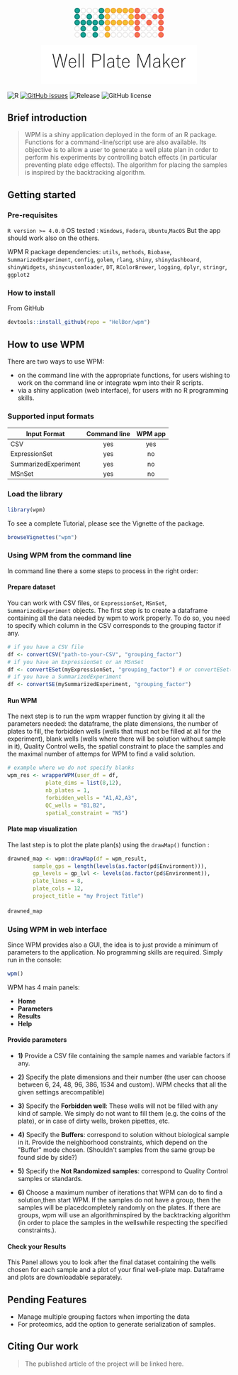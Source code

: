 <p align="center"><img width=40% src="https://github.com/HelBor/wpm/blob/master/inst/app/www/images/wpm_logo.png"></p>
<p align="center"><img width=70% src="https://github.com/HelBor/wpm/blob/master/inst/app/www/images/wpm_name.png"></p>

![R](https://img.shields.io/badge/R-v4.0+-blue?style=flat-square)
[![GitHub issues](https://img.shields.io/github/issues/HelBor/wpm?style=flat-square)](https://github.com/HelBor/wpm/blob/issues)
![Release](https://img.shields.io/badge/release-alpha-orange?style=flat-square)
![GitHub license](https://img.shields.io/github/license/HelBor/wpm?style=flat-square)

## Brief introduction

> WPM is a shiny application deployed in the form of an R package. Functions for
a command-line/script use are also available. Its objective is to allow a user to
generate a well plate plan in order to perform his experiments by controlling 
batch effects (in particular preventing plate edge effects). The algorithm for 
placing the samples is inspired by the backtracking algorithm.

## Getting started

### Pre-requisites
`R version >= 4.0.0`
OS tested : `Windows`, `Fedora`, `Ubuntu`,`MacOS`
But the app should work also on the others.

WPM R package dependencies:
`utils`, `methods`, `Biobase`, `SummarizedExperiment`, `config`, `golem`, 
`rlang`, `shiny`, `shinydashboard`, `shinyWidgets`, `shinycustomloader`, `DT`, 
`RColorBrewer`, `logging`, `dplyr`, `stringr`, `ggplot2`

### How to install

From GitHub
```R
devtools::install_github(repo = "HelBor/wpm")
```


## How to use WPM

There are two ways to use WPM:

* on the command line with the appropriate functions, for users wishing to work
on the command line or integrate wpm into their R scripts.
* via a shiny application (web interface), for users with no R programming 
skills.

### Supported input formats

| Input Format          | Command line | WPM app |
| --------------------- |:------------:| :------:|
| CSV                   | yes          | yes     |
| ExpressionSet         | yes          | no      |
| SummarizedExperiment  | yes          | no      |
| MSnSet                | yes          | no      |

### Load the library

```R
library(wpm)
```

To see a complete Tutorial, please see the Vignette of the package. 
```R
browseVignettes("wpm")
```

### Using WPM from the command line

In command line there a some steps to process in the right order:

#### Prepare dataset

You can work with CSV files, or `ExpressionSet`, `MSnSet`, 
`SummarizedExperiment` objects.
The first step is to create a dataframe containing all the data needed by wpm 
to work properly. To do so, you need to specify which column in the CSV 
corresponds to the grouping factor if any. 
```R
# if you have a CSV file
df <- convertCSV("path-to-your-CSV", "grouping_factor")
# if you have an ExpressionSet or an MSnSet
df <- convertESet(myExpressionSet, "grouping_factor") # or convertESet(myMSnSet)
# if you have a SummarizedExperiment
df <- convertSE(mySummarizedExperiment, "grouping_factor")
```
 
#### Run WPM

The next step is to run the wpm wrapper function by giving it all the parameters
needed: the dataframe, the plate dimensions, the number of plates to fill, the 
forbidden wells (wells that must not be filled at all for the experiment), blank
wells (wells where there will be solution without sample in it), Quality Control
wells, the spatial constraint to place the samples and the maximal number of 
attemps for WPM to find a valid solution.

```R
# example where we do not specify blanks
wpm_res <- wrapperWPM(user_df = df,
            plate_dims = list(8,12),
            nb_plates = 1,
            forbidden_wells = "A1,A2,A3",
            QC_wells = "B1,B2",
            spatial_constraint = "NS")
```

#### Plate map visualization

The last step is to plot the plate plan(s) using the `drawMap()` function :

```R
drawned_map <- wpm::drawMap(df = wpm_result,
        sample_gps = length(levels(as.factor(pd$Environment))),
        gp_levels = gp_lvl <- levels(as.factor(pd$Environment)),
        plate_lines = 8,
        plate_cols = 12,
        project_title = "my Project Title")
        
drawned_map
```

### Using WPM in web interface

Since WPM provides also a GUI, the idea is to just provide a minimum of 
parameters to the application. No programming skills are required.
Simply run in the console:
```R
wpm()
```

WPM has 4 main panels:

* __Home__
* __Parameters__
* __Results__
* __Help__

#### Provide parameters

- **1)** Provide a CSV file containing the sample names and variable factors if any.

- **2)** Specify the plate dimensions and their number (the user can choose 
between 6, 24, 48, 96, 386, 1534 and custom). WPM checks that all the given 
settings  arecompatible)

- **3)** Specify the __Forbidden well__: These wells will not be filled with 
any kind of sample. We simply do not want to fill them (e.g. the coins of the 
plate), or in case of dirty wells, broken pipettes, etc.

- **4)** Specify the __Buffers__: correspond to solution without biological 
sample in it. Provide the neighborhood constraints, which depend on the "Buffer"
mode chosen. (Shouldn't samples from the same group be found side by side?)

- **5)** Specify the __Not Randomized samples__: correspond to Quality Control samples or standards.

- **6)** Choose a maximum number of iterations that WPM can do to find a 
solution,then start WPM. If the samples do not have a group, then the samples 
will be placedcompletely randomly on the plates. If there are groups, wpm will 
use an algorithminspired by the backtracking algorithm (in order to place the 
samples in the wellswhile respecting the specified constraints.).


#### Check your Results

This Panel allows you to look after the final dataset containing the wells 
chosen for each sample and a plot of your final well-plate map. Dataframe and 
plots are downloadable separately.


## Pending Features
* Manage multiple grouping factors when importing the data
* For proteomics, add the option to generate serialization of samples.

## Citing Our work
> The published article of the project will be linked here.
